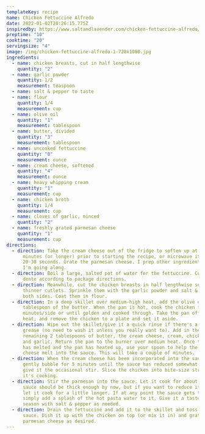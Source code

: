 ```yaml
---
templateKey: recipe
name: Chicken Fettuccine Alfredo
date: 2022-01-02T20:26:15.775Z
inspiredby: https://www.saltandlavender.com/chicken-fettuccine-alfredo/
preptime: "10"
cooktime: "20"
servingsize: "4"
image: /img/chicken-fettuccine-alfredo-1-720x1080.jpg
ingredients:
  - name: chicken breasts, cut in half lengthwise
    quantity: "2"
  - name: garlic powder
    quantity: 1/2
    measurement: teaspoon
  - name: salt & pepper to taste
  - name: flour
    quantity: 1/4
    measurement: cup
  - name: olive oil
    quantity: "1"
    measurement: tablespoon
  - name: butter, divided
    quantity: "3"
    measurement: tablespoon
  - name: uncooked fettuccine
    quantity: "8"
    measurement: ounce
  - name: cream cheese, softened
    quantity: "4"
    measurement: ounce
  - name: heavy whipping cream
    quantity: "1"
    measurement: cup
  - name: chicken broth
    quantity: 1/4
    measurement: cup
  - name: cloves of garlic, minced
    quantity: "2"
  - name: freshly grated parmesan cheese
    quantity: "1"
    measurement: cup
directions:
  - direction: Take the cream cheese out of the fridge to soften up at least 30
      minutes (or longer) prior to starting the recipe, or microwave it for
      20-30 seconds. Grate the parmesan cheese. I prep other ingredients while
      I'm going along.
  - direction: Boil a large, salted pot of water for the fettuccine. Cook it al
      dente according to package directions.
  - direction: Meanwhile, cut the chicken breasts in half lengthwise so you have 4
      thinner cutlets. Sprinkle them with the garlic powder and salt & pepper on
      both sides. Coat them in flour.
  - direction: In a deep skillet over medium-high heat, add the olive oil and 1
      tablespoon of the butter. When the pan is hot, cook the chicken for 5
      minutes/side or until golden and cooked through. Take the pan off the
      heat, and remove the chicken to a plate and set it aside.
  - direction: Wipe out the skillet/give it a quick rinse if there's a lot of extra
      grease (no need to wash it unless you really want to). Add in the
      remaining 2 tablespoons of butter, the cream cheese, cream, chicken broth,
      and garlic. Return the pan to the burner over medium heat. Once the butter
      has melted and the pan has heated up, use your spoon to help the cream
      cheese melt into the sauce. This will take a couple of minutes.
  - direction: When the cream cheese has been incorporated into the sauce, let it
      gently bubble for 5 minutes until the sauce has reduced somewhat. You can
      give it the occasional stir. Slice the chicken into bite-size strips while
      it's cooking.
  - direction: Stir the parmesan into the sauce. Let it cook for about a minute. The
      sauce should be thick enough by now, but if you want to reduce it further,
      let it cook for a little longer. If at any point the sauce gets too thick,
      simply add a splash of the hot pasta water to it. Give it a taste and
      season with salt & pepper as needed.
  - direction: Drain the fettuccine and add it to the skillet and toss with the
      sauce. Dish it up with the chicken on top (or mix it in) and grate on more
      parmesan cheese as desired.
---
```

